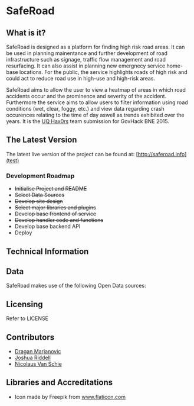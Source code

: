 
#                          SafeRoad

##  What is it?

  SafeRoad is designed as a platform for finding high risk road areas. It can be used in planning mainentance and further development of road infrastructure such as signage, traffic flow management and road resurfacing. It can also assist in planning new emergnecy service home-base locations. For the public, the service highlights roads of high risk and could act to reduce road use in high-use and high-risk areas.

  SafeRoad aims to allow the user to view a heatmap of areas in which road accidents occur and the prominence and severity of the accident. Furthermore the service aims to allow users to filter information using road conditions (wet, clear, foggy, etc.) and view data regarding crash occurences relating to the time of day aswell as trends exhibited over the years. It is the [UQ Hax0rs](https://github.com/hax0rs) team submission for
  GovHack BNE 2015.

##  The Latest Version

  The latest live version of the project can be found at:
  [http://saferoad.info](test)

### Development Roadmap

  - ~~Initialise Project and README~~
  - ~~Select Data Sources~~
  - ~~Develop site design~~
  - ~~Select major libraries and plugins~~
  - ~~Develop base frontend of service~~
  - ~~Develop handler code and functions~~
  - Develop base backend API
  - Deploy

## Technical Information

## Data

  SafeRoad makes use of the following Open Data sources:

##  Licensing

  Refer to LICENSE

## Contributors

  + [Dragan Marjanovic](https://github.com/draganmarjanovic)
  + [Joshua Riddell](https://github.com/JoshuaRiddell)
  + [Nicolaus Van Schie](https://github.com/NicolausVanSchie)

##  Libraries and Accreditations
  
  * Icon made by Freepik from www.flaticon.com